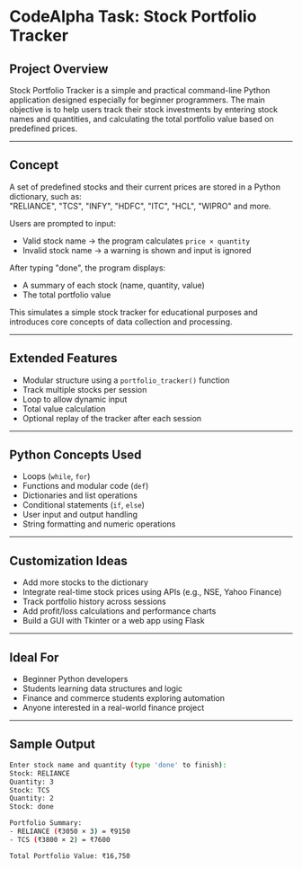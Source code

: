 # CodeAlpha Task: Stock Portfolio Tracker

## Project Overview  
Stock Portfolio Tracker is a simple and practical command-line Python application designed especially for beginner programmers. The main objective is to help users track their stock investments by entering stock names and quantities, and calculating the total portfolio value based on predefined prices.

---

## Concept  

A set of predefined stocks and their current prices are stored in a Python dictionary, such as:  
"RELIANCE", "TCS", "INFY", "HDFC", "ITC", "HCL", "WIPRO" and more.

Users are prompted to input:
- Valid stock name → the program calculates `price × quantity`
- Invalid stock name → a warning is shown and input is ignored

After typing "done", the program displays:
- A summary of each stock (name, quantity, value)
- The total portfolio value

This simulates a simple stock tracker for educational purposes and introduces core concepts of data collection and processing.

---

## Extended Features

- Modular structure using a `portfolio_tracker()` function
- Track multiple stocks per session
- Loop to allow dynamic input
- Total value calculation
- Optional replay of the tracker after each session

---

## Python Concepts Used

- Loops (`while`, `for`)  
- Functions and modular code (`def`)  
- Dictionaries and list operations  
- Conditional statements (`if`, `else`)  
- User input and output handling  
- String formatting and numeric operations  

---

## Customization Ideas

- Add more stocks to the dictionary  
- Integrate real-time stock prices using APIs (e.g., NSE, Yahoo Finance)  
- Track portfolio history across sessions  
- Add profit/loss calculations and performance charts  
- Build a GUI with Tkinter or a web app using Flask  

---

## Ideal For

- Beginner Python developers  
- Students learning data structures and logic  
- Finance and commerce students exploring automation  
- Anyone interested in a real-world finance project

---

## Sample Output

```bash
Enter stock name and quantity (type 'done' to finish):
Stock: RELIANCE
Quantity: 3
Stock: TCS
Quantity: 2
Stock: done

Portfolio Summary:
- RELIANCE (₹3050 × 3) = ₹9150
- TCS (₹3800 × 2) = ₹7600

Total Portfolio Value: ₹16,750
